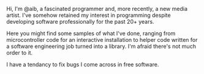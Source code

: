 Hi, I'm @aib, a fascinated programmer and, more recently, a new media artist. I've somehow retained my interest in programming despite developing software professionally for the past 20+ years.

Here you might find some samples of what I've done, ranging from microcontroller code for an interactive installation to helper code written for a software engineering job turned into a library. I'm afraid there's not much order to it.

I have a tendancy to fix bugs I come across in free software.
